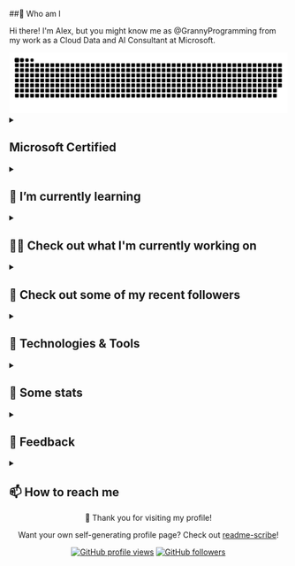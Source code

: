 
##👋 Who am I

Hi there! I'm Alex, but you might know me as @GrannyProgramming from my work as a Cloud Data and AI Consultant at Microsoft. 

<div align="center">
  <a href="https://www.linkedin.com/in/alex-mcgonigle-themlopspundit/">
  <img src="https://github.com/1999AZZAR/1999AZZAR/blob/main/resources/img/grid-snake.svg" alt="snake" /></a>
</div>

<details closed>
<summary><h2>Microsoft Certified</h2></summary>

<div align="center">
  <a href="https://www.credly.com/users/alex-mcgonigle/badges"><img src="https://images.credly.com/images/61f56aa4-16fd-403c-90bc-1d90dba1fa99/image.png" width="250"></a>
  <a href="https://www.credly.com/users/alex-mcgonigle/badges"><img src="https://images.credly.com/size/680x680/images/61f56aa4-16fd-403c-90bc-1d90dba1fa99/image.png" width="250"></a>
  <a href="https://www.credly.com/users/alex-mcgonigle/badges"><img src="https://images.credly.com/size/680x680/images/619f60f8-4f63-4772-910e-dc31c6f2f7e8/image.png" width="250"></a>
</div>

</details>

<details closed>
<summary><h2>🌱 I’m currently learning</h2></summary>

- All about LLM's (Large Language Models) and how to use them in production

</details>

<details closed>
<summary><h2>👨‍💻 Check out what I'm currently working on</h2></summary>


- [GrannyProgramming/trello-leetcoing75-scheduler](https://github.com/GrannyProgramming/trello-leetcoing75-scheduler) - Automates the process of scheduling and managing LeetCode challenges on a Trello board. This repository contains a script that organizes coding challenges by topic, difficulty, and sets due dates for each problem. Designed to streamline the study plan for the &#34;75 LeetCode Questions&#34; approach to mastering coding interviews. (today)
- [GrannyProgramming/SystemDesignFlashcardsGrokking](https://github.com/GrannyProgramming/SystemDesignFlashcardsGrokking) - 📚 SystemDesignFlashcards: A curated set of cards on system design principles. Covers distributed systems, design patterns, and more. Designed for architects and devs. Future foundation for an interactive flashcard app. (1 week ago)
- [GrannyProgramming/AzureMLOpsInProduction](https://github.com/GrannyProgramming/AzureMLOpsInProduction) - Azure Machine Learning - MLOps Python SDKv2 (2 months ago)

</details>

<details closed>
<summary><h2>👯 Check out some of my recent followers</h2></summary>


- [jaterson](https://github.com/jaterson)
- [he0x](https://github.com/he0x)
- [FaramarzKowsari](https://github.com/FaramarzKowsari)

</details>

<details closed>
<summary><h2>🔧 Technologies & Tools</h2></summary>

<div align="center">

| Category                          | Tools                                                                                                                              |
|-----------------------------------|-----------------------------------------------------------------------------------------------------------------------------------|
| Programming Languages             | [![Python](https://img.shields.io/badge/-Python-333333?style=flat&logo=python)](https://www.python.org/) [![JavaScript](https://img.shields.io/badge/-JavaScript-333333?style=flat&logo=javascript)](https://www.javascript.com/) [![R](https://img.shields.io/badge/-R-333333?style=flat&logo=r)](https://www.r-project.org/) [![Java](https://img.shields.io/badge/-Java-333333?style=flat&logo=java)](https://www.java.com/) [![C](https://img.shields.io/badge/-C-333333?style=flat&logo=c)](https://en.wikipedia.org/wiki/C_(programming_language)) [![SQL](https://img.shields.io/badge/-SQL-333333?style=flat&logo=mysql)](https://www.mysql.com/) |
| Infrastructure as Code (IaC)      | [![Kubernetes](https://img.shields.io/badge/-Kubernetes-333333?style=flat&logo=kubernetes)](https://kubernetes.io/) [![Bicep](https://img.shields.io/badge/-Bicep-333333?style=flat&logo=Bicep)](https://github.com/Azure/bicep) [![Terraform](https://img.shields.io/badge/-Terraform-333333?style=flat&logo=terraform)](https://www.terraform.io/) |
| Machine Learning and Data Processing | [![Azure_Machine_Learning](https://img.shields.io/badge/-AzureML-333333?style=flat&logo=azuredevops)](https://azure.microsoft.com/en-us/services/machine-learning/) [![Databricks](https://img.shields.io/badge/-Databricks-333333?style=flat&logo=databricks)](https://databricks.com/) |
| Version Control and CI/CD         | [![Azure_DevOps](https://img.shields.io/badge/-Azure%20DevOps-333333?style=flat&logo=azuredevops)](https://azure.microsoft.com/en-us/services/devops/) [![GitHub](https://img.shields.io/badge/-GitHub-333333?style=flat&logo=github)](https://github.com/) [![Git](https://img.shields.io/badge/-Git-333333?style=flat&logo=git)](https://git-scm.com/) |
| Data Versioning and Experiment Tracking | [![DVC](https://img.shields.io/badge/-DVC-333333?style=flat)](https://dvc.org/) [![CML](https://img.shields.io/badge/-CML-333333?style=flat)](https://cml.dev/) [![MLflow](https://img.shields.io/badge/-MLflow-333333?style=flat&logo=mlflow)](https://mlflow.org/) [![FairML](https://img.shields.io/badge/-FairML-333333?style=flat)](https://fairmlbook.org/), [![LakeFS](https://img.shields.io/badge/-LakeFS-333333?style=flat)](https://lakefs.io/) [![Kubeflow](https://img.shields.io/badge/-Kubeflow-333333?style=flat&logo=kubeflow)](https://www.kubeflow.org/) [![KFserving](https://img.shields.io/badge/-KFserving-333333?style=flat)](https://www.kubeflow.org/docs/components/kfserving/) |
| Business Intelligence (BI) Tools  | [![PowerBI](https://img.shields.io/badge/-PowerBI-333333?style=flat&logo=powerbi)](https://powerbi.microsoft.com/) [![Tableau](https://img.shields.io/badge/-Tableau-333333?style=flat&logo=tableau)](https://www.tableau.com/) |
| Monitoring                        | [![Azure_Monitor](https://img.shields.io/badge/-Azure%20Monitor-333333?style=flat&logo=azuredevops)](https://azure.microsoft.com/en-us/services/monitor/) [![Prometheus](https://img.shields.io/badge/-Prometheus-333333?style=flat&logo=prometheus)](https://prometheus.io/)  |
</div>

</details>

<details closed>
<summary><h2>🧮 Some stats</h2></summary>

<div align="center">

[![Alex's GitHub stats](https://github-readme-stats.vercel.app/api?username=GrannyProgramming&count_private=true&theme=dark&show_icons=true)](https://github.com/GrannyProgramming)

[![GrannyProgramming's Trophy](https://github-profile-trophy.vercel.app/?username=GrannyProgramming&theme=onedark)](https://github.com/GrannyProgramming)

[![GrannyProgramming's Top Langs](https://github-readme-stats.vercel.app/api/top-langs/?username=GrannyProgramming&langs_count=10&theme=dark&layout=compact)](https://github.com/GrannyProgramming)

[![GitHub Streak](https://github-readme-streak-stats.herokuapp.com/?user=GrannyProgramming&theme=dark)](https://git.io/streak-stats)

</div>

</details>

<details closed>
<summary><h2>💬 Feedback</h2></summary>

Say Hello, I don't bite!

</details>

<details closed>
<summary><h2>📫 How to reach me</h2></summary>

<div align="center">

[<img src="https://cdn.worldvectorlogo.com/logos/linkedin-icon-2.svg" alt="LinkedIn" width="50">](https://www.linkedin.com/in/alex-mcgonigle-themlopspundit/)
[<img src="https://github.com/GrannyProgramming.png" alt="Blog" width="50">](https://themlopspundit.com)

</div>

</details>

<div align="center">
🙌 Thank you for visiting my profile!

Want your own self-generating profile page? Check out [readme-scribe](https://github.com/muesli/readme-scribe)!

[![GitHub profile views](https://komarev.com/ghpvc/?username=GrannyProgramming&logo=github&style=flat-square)](https://github.com/GrannyProgramming)
[![GitHub followers](https://img.shields.io/github/followers/GrannyProgramming?logo=github&style=flat-square)](https://github.com/GrannyProgramming)


</div>
